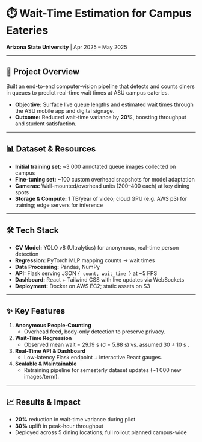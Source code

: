 # ⏱️ Wait-Time Estimation for Campus Eateries

**Arizona State University** | Apr 2025 – May 2025

---

## 🚀 Project Overview

Built an end-to-end computer-vision pipeline that detects and counts diners in queues to predict real-time wait times at ASU campus eateries.  
- **Objective:** Surface live queue lengths and estimated wait times through the ASU mobile app and digital signage.  
- **Outcome:** Reduced wait-time variance by **20%**, boosting throughput and student satisfaction.

---

## 📊 Dataset & Resources

- **Initial training set:** ~3 000 annotated queue images collected on campus   
- **Fine-tuning set:** ~100 custom overhead snapshots for model adaptation   
- **Cameras:** Wall-mounted/overhead units ($200–$400 each) at key dining spots  
- **Storage & Compute:** 1 TB/year of video; cloud GPU (e.g. AWS p3) for training; edge servers for inference

---

## 🛠️ Tech Stack

- **CV Model:** YOLO v8 (Ultralytics) for anonymous, real-time person detection  
- **Regression:** PyTorch MLP mapping counts → wait times  
- **Data Processing:** Pandas, NumPy  
- **API:** Flask serving JSON `{ count, wait_time }` at ~5 FPS  
- **Dashboard:** React + Tailwind CSS with live updates via WebSockets  
- **Deployment:** Docker on AWS EC2; static assets on S3

---

## ✨ Key Features

1. **Anonymous People-Counting**  
   - Overhead feed, body-only detection to preserve privacy.  
2. **Wait-Time Regression**  
   - Observed mean wait = 29.19 s (σ = 5.88 s) vs. assumed 30 ± 10 s .  
3. **Real-Time API & Dashboard**  
   - Low-latency Flask endpoint + interactive React gauges.  
4. **Scalable & Maintainable**  
   - Retraining pipeline for semesterly dataset updates (~1 000 new images/term).

---

## 📈 Results & Impact

- **20%** reduction in wait-time variance during pilot  
- **30%** uplift in peak-hour throughput  
- Deployed across 5 dining locations; full rollout planned campus-wide

